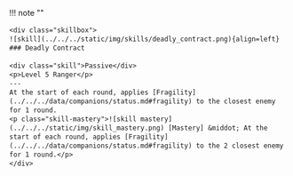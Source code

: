 !!! note ""

    <div class="skillbox">
    ![skill](../../../static/img/skills/deadly_contract.png){align=left}
    ### Deadly Contract

    <div class="skill">Passive</div>
    <p>Level 5 Ranger</p>
    ---
    At the start of each round, applies [Fragility](../../../data/companions/status.md#fragility) to the closest enemy for 1 round.
    <p class="skill-mastery">![skill mastery](../../../static/img/skill_mastery.png) [Mastery] &middot; At the start of each round, applies [Fragility](../../../data/companions/status.md#fragility) to the 2 closest enemy for 1 round.</p>
    </div>
